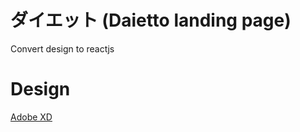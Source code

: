 # ダイエット (Daietto landing page)

Convert design to reactjs

# Design

[Adobe XD](https://xd.adobe.com/view/0715285c-a585-4bf0-a57a-6be127bb2fe1-5246/specs/)

